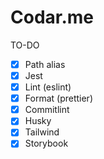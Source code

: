 # Codar.me

TO-DO

- [x] Path alias
- [x] Jest
- [x] Lint (eslint)
- [x] Format (prettier)
- [x] Commitlint
- [x] Husky
- [x] Tailwind
- [x] Storybook

